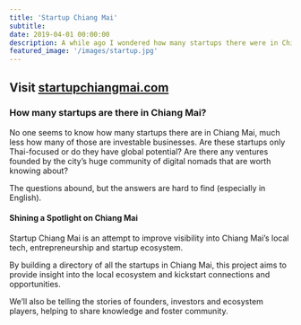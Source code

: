 ```yaml
---
title: 'Startup Chiang Mai'
subtitle:
date: 2019-04-01 00:00:00
description: A while ago I wondered how many startups there were in Chiang Mai and never got a good answer. I asked again recently and still nobody knew, so I decided I'd figure out the answer for myself and tell everybody about what I've discovered.
featured_image: '/images/startup.jpg'
---
```


## Visit [startupchiangmai.com](http://startupchiangmai.com)

### How many startups are there in Chiang Mai?

No one seems to know how many startups there are in Chiang Mai, much less how many of those are investable businesses. Are these startups only Thai-focused or do they have global potential? Are there any ventures founded by the city’s huge community of digital nomads that are worth knowing about?

The questions abound, but the answers are hard to find (especially in English).

#### Shining a Spotlight on Chiang Mai
Startup Chiang Mai is an attempt to improve visibility into Chiang Mai’s local tech, entrepreneurship and startup ecosystem.

By building a directory of all the startups in Chiang Mai, this project aims to provide insight into the local ecosystem and kickstart connections and opportunities.

We’ll also be telling the stories of founders, investors and ecosystem players, helping to share knowledge and foster community.
